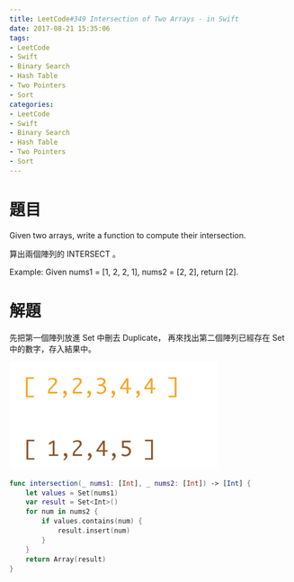 ```yaml
---
title: LeetCode#349 Intersection of Two Arrays - in Swift
date: 2017-08-21 15:35:06
tags:
- LeetCode
- Swift
- Binary Search
- Hash Table
- Two Pointers
- Sort
categories: 
- LeetCode
- Swift
- Binary Search
- Hash Table
- Two Pointers
- Sort
---
```


# 題目

Given two arrays, write a function to compute their intersection.
 
算出兩個陣列的 INTERSECT 。

Example:
Given nums1 = [1, 2, 2, 1], nums2 = [2, 2], return [2].


# 解題

先把第一個陣列放進 Set 中刪去 Duplicate，
再來找出第二個陣列已經存在 Set 中的數字，存入結果中。

![](../images/leetcode-349/array_intersect.gif)

``` swift
func intersection(_ nums1: [Int], _ nums2: [Int]) -> [Int] {
    let values = Set(nums1)
    var result = Set<Int>()
    for num in nums2 {
        if values.contains(num) {
            result.insert(num)
        }
    }
    return Array(result)
}
```